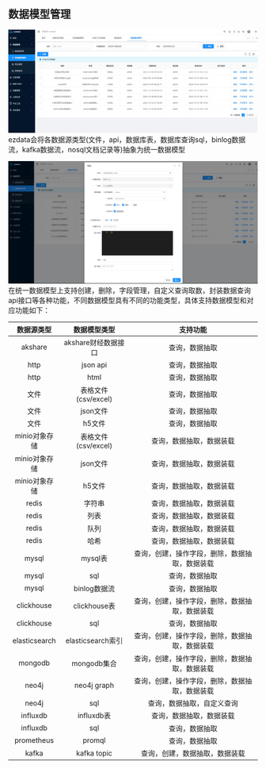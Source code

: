 数据模型管理
----
![输入图片说明](https://raw.githubusercontent.com/xuwei95/ezdata_press/master/images/datamodel.png?raw=true "在这里输入图片标题")
ezdata会将各数据源类型(文件，api，数据库表，数据库查询sql，binlog数据流，kafka数据流，nosql文档记录等)抽象为统一数据模型    

![输入图片说明](https://raw.githubusercontent.com/xuwei95/ezdata_press/master/images/datamodel_edit.png?raw=true "在这里输入图片标题")
在统一数据模型上支持创建，删除，字段管理，自定义查询取数，封装数据查询api接口等各种功能，不同数据模型具有不同的功能类型，具体支持数据模型和对应功能如下：  

| 数据源类型 | 数据模型类型 | 支持功能
|:-----:|:-----:|:-----:|
| akshare | akshare财经数据接口 | 查询，数据抽取
| http | json api | 查询，数据抽取  
| http | html | 查询，数据抽取
| 文件 | 表格文件(csv/excel) |  查询，数据抽取
| 文件 | json文件 |  查询，数据抽取
| 文件 | h5文件 |  查询，数据抽取
| minio对象存储 | 表格文件(csv/excel) |  查询，数据抽取，数据装载
| minio对象存储 | json文件 | 查询，数据抽取，数据装载 
| minio对象存储 | h5文件 | 查询，数据抽取，数据装载
| redis | 字符串 | 查询，数据抽取，数据装载 
| redis | 列表 | 查询，数据抽取，数据装载
| redis | 队列 | 查询，数据抽取，数据装载
| redis | 哈希 | 查询，数据抽取，数据装载
| mysql | mysql表 | 查询，创建，操作字段，删除，数据抽取，数据装载
| mysql | sql | 查询，数据抽取
| mysql | binlog数据流 | 查询，数据抽取
| clickhouse | clickhouse表 | 查询，创建，操作字段，删除，数据抽取，数据装载
| clickhouse | sql | 查询，数据抽取
| elasticsearch | elasticsearch索引 | 查询，创建，操作字段，删除，数据抽取，数据装载
| mongodb | mongodb集合 | 查询，创建，操作字段，删除，数据抽取，数据装载
| neo4j | neo4j graph | 查询，创建，操作字段，删除，数据抽取，数据装载
| neo4j | sql | 查询，数据抽取，自定义查询
| influxdb | influxdb表 | 查询，数据抽取，数据装载
| influxdb | sql | 查询，数据抽取
| prometheus | promql | 查询，数据抽取 
| kafka | kafka topic | 查询，创建，数据抽取，数据装载

